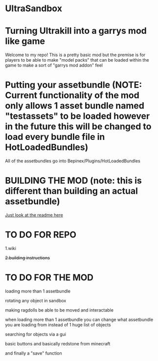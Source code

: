 # UltraSandbox

# Turning Ultrakill into a garrys mod like game


Welcome to my repo! This is a pretty basic mod but the premise is for players to be able to make "model packs" that can be loaded within the game to make a sort of "garrys mod addon" feel 



# Putting your assetbundle (NOTE: Current functionality of the mod only allows 1 asset bundle named "testassets" to be loaded however in the future this will be changed to load every bundle file in HotLoadedBundles)

All of the assetbundles go into Bepinex/Plugins/HotLoadedBundles 



# BUILDING THE MOD (note: this is different than building an actual assetbundle)

[Just look at the readme here](https://github.com/Minepool9/UltraSandbox/blob/main/UltraSandbox/README.md)



# TO DO FOR REPO

1.wiki

~~2.building instructions~~



# TO DO FOR THE MOD

loading more than 1 assetbundle

rotating any object in sandbox

making ragdolls be able to be moved and interactable 

when loading more than 1 assetbundle you can change what assetbundle you are loading from instead of 1 huge list of objects 

searching for objects via a gui

basic buttons and basically redstone from minecraft

and finally a "save" function
